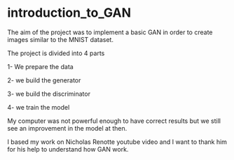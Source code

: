 # introduction_to_GAN
The aim of the project was to implement a basic GAN in order to create images similar to the MNIST dataset.

The project is divided into 4 parts

1- We prepare the data

2- we build the generator

3- we build the discriminator

4- we train the model

My computer was not powerful enough to have correct results but we still see an improvement in the model at then.

I based my work on Nicholas Renotte youtube video and I want to thank him for his help to understand how GAN work.

